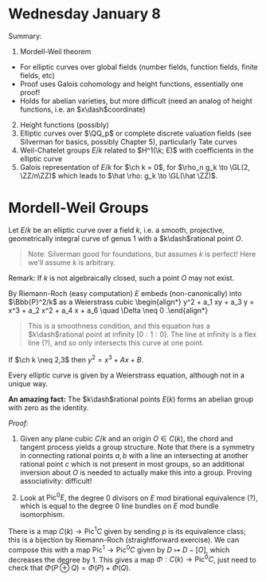 # Wednesday January 8

Summary:

1. Mordell-Weil theorem
  - For elliptic curves over global fields (number fields, function fields, finite fields, etc)
  - Proof uses Galois cohomology and height functions, essentially one proof!
  - Holds for abelian varieties, but more difficult (need an analog of height functions, i.e. an $x\dash$coordinate)
2. Height functions (possibly)
3. Elliptic curves over $\QQ_p$ or complete discrete valuation fields (see Silverman for basics, possibly Chapter 5), particularly Tate curves
4. Weil-Chatelet groups $E/k$ related to $H^1(\k; E)$ with coefficients in the elliptic curve
5. Galois representation of $E/k$ for $\ch k = 0$, for $\rho_n g_k \to \GL(2, \ZZ/n\ZZ)$ which leads to $\hat \rho: g_k \to \GL(\hat \ZZ)$.

# Mordell-Weil Groups

Let $E/k$ be an elliptic curve over a field $k$, i.e. a smooth, projective, geometrically integral curve of genus 1 with a $k\dash$rational point $O$.

> Note: Silverman good for foundations, but assumes $k$ is perfect! 
> Here we'll assume $k$ is arbitrary.

Remark: 
If $k$ is not algebraically closed, such a point $O$ may not exist.

By Riemann-Roch (easy computation) $E$ embeds (non-canonically) into $\Bbb{P}^2/k$ as a Weierstrass cubic 
\begin{align*}
y^2 + a_1 xy + a_3 y = x^3 + a_2 x^2 + a_4 x + a_6 \quad \Delta \neq 0
.\end{align*}

> This is a smoothness condition, and this equation has a $k\dash$rational point at infinity $[0: 1: 0]$.
> The line at infinity is a flex line (?), and so only intersects this curve at one point.

If $\ch k \neq 2,3$ then $y^2 = x^3 + Ax + B$.

Every elliptic curve is given by a Weierstrass equation, although not in a unique way.

**An amazing fact:**
The $k\dash$rational points $E(k)$ forms an abelian group with zero as the identity.

*Proof:*

1. Given any plane cubic $C/k$ and an origin $O \in C(k)$, the chord and tangent process yields a group structure.
  Note that there is a symmetry in connecting rational points $a, b$ with a line an intersecting at another rational point $c$ which is not present in most groups, so an additional inversion about $O$ is needed to actually make this into a group. 
  Proving associativity: difficult!

2. Look at $\mathrm{Pic}^0 E$, the degree 0 divisors on $E$ mod birational equivalence (?), which is equal to the degree 0 line bundles on $E$ mod bundle isomorphism.

There is a map $C(k) \to \mathrm{Pic}^1 C$ given by sending $p$ is its equivalence class; this is a bijection by Riemann-Roch (straightforward exercise).
We can compose this with a map $\mathrm{Pic}^1 \to \mathrm{Pic}^0 C$ given by $D \mapsto D - [O]$, which decreases the degree by 1.
This gives a map $\Phi: C(k) \to \mathrm{Pic}^0 C$, just need to check that $\Phi(P \oplus Q) = \Phi(P) + \Phi(Q)$.


